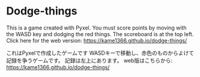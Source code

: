 # Dodge-things
This is a game created with Pyxel.
You must score points by moving with the WASD key and dodging the red things.
The scoreboard is at the top left.
Click here for the web version: https://kame1366.github.io/dodge-things/

これはPyxelで作成したゲームです
WASDキーで移動し、赤色のものからよけて記録を争うゲームです。
記録は左上にあります。
web版はこちらから: https://kame1366.github.io/dodge-things/
